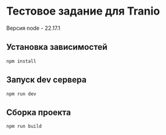 # Тестовое задание для Tranio

Версия node - 22.17.1

## Установка зависимостей
```npm install```

## Запуск dev сервера
```npm run dev```

## Сборка проекта
```npm run build```